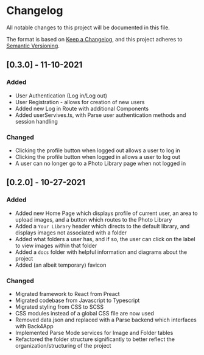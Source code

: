 # Changelog

All notable changes to this project will be documented in this file.

The format is based on [Keep a Changelog](https://keepachangelog.com/en/1.0.0/),
and this project adheres to [Semantic Versioning](https://semver.org/spec/v2.0.0.html).

## [0.3.0] - 11-10-2021

### Added

- User Authentication (Log in/Log out)
- User Registration - allows for creation of new users
- Added new Log in Route with additional Components
- Added userServives.ts, with Parse user authentication methods and session handling

### Changed

- Clicking the profile button when logged out allows a user to log in
- Clicking the profile button when logged in allows a user to log out
- A user can no longer go to a Photo Library page when not logged in

## [0.2.0] - 10-27-2021

### Added

- Added new Home Page which displays profile of current user, an area to upload images, and a button which routes to the Photo Library
- Added a `Your Library` header which directs to the default library, and displays images not associated with a folder
- Added what folders a user has, and if so, the user can click on the label to view images within that folder
- Added a `docs` folder with helpful information and diagrams about the project
- Added (an albeit temporary) favicon

### Changed

- Migrated framework to React from Preact
- Migrated codebase from Javascript to Typescript
- Migrated styling from CSS to SCSS
- CSS modules instead of a global CSS file are now used
- Removed data.json and replaced with a Parse backend which interfaces with Back4App
- Implemented Parse Mode services for Image and Folder tables
- Refactored the folder structure significantly to better reflect the organization/structuring of the project
